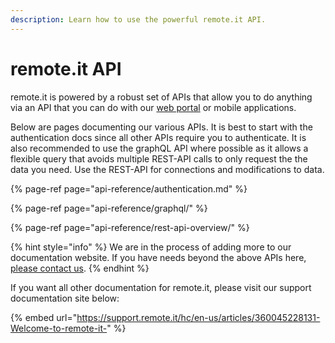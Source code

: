 ```yaml
---
description: Learn how to use the powerful remote.it API.
---
```


# remote.it API

remote.it is powered by a robust set of APIs that allow you to do anything via an API that you can do with our [web portal](https://app.remote.it) or mobile applications.

Below are pages documenting our various APIs. It is best to start with the authentication docs since all other APIs require you to authenticate. It is also recommended to use the graphQL API where possible as it allows a flexible query that avoids multiple REST-API calls to only request the the data you need. Use the REST-API for connections and modifications to data.

{% page-ref page="api-reference/authentication.md" %}

{% page-ref page="api-reference/graphql/" %}

{% page-ref page="api-reference/rest-api-overview/" %}

{% hint style="info" %}
We are in the process of adding more to our documentation website. If you have needs beyond the above APIs here, [please contact us](http://support.remot3.it).
{% endhint %}



If you want all other documentation for remote.it, please visit our support documentation site below:

{% embed url="https://support.remote.it/hc/en-us/articles/360045228131-Welcome-to-remote-it-" %}

